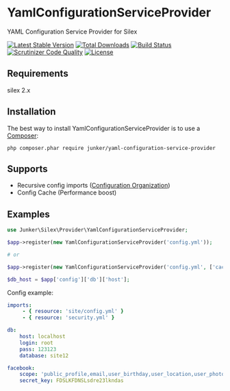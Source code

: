 # YamlConfigurationServiceProvider
YAML Configuration Service Provider for Silex

[![Latest Stable Version](https://poser.pugx.org/junker/yaml-configuration-service-provider/v/stable)](https://packagist.org/packages/junker/yaml-configuration-service-provider)
[![Total Downloads](https://poser.pugx.org/junker/yaml-configuration-service-provider/downloads)](https://packagist.org/packages/junker/yaml-configuration-service-provider)
[![Build Status](https://travis-ci.org/Junker/YamlConfigurationServiceProvider.svg?branch=master)](https://travis-ci.org/Junker/YamlConfigurationServiceProvider)
[![Scrutinizer Code Quality](https://scrutinizer-ci.com/g/Junker/YamlConfigurationServiceProvider/badges/quality-score.png?b=master)](https://scrutinizer-ci.com/g/Junker/YamlConfigurationServiceProvider/?branch=master)
[![License](https://poser.pugx.org/junker/yaml-configuration-service-provider/license)](https://packagist.org/packages/junker/yaml-configuration-service-provider)

## Requirements
silex 2.x

## Installation
The best way to install YamlConfigurationServiceProvider is to use a [Composer](https://getcomposer.org/download):

    php composer.phar require junker/yaml-configuration-service-provider

## Supports
- Recursive config imports ([Configuration Organization](http://symfony.com/doc/current/cookbook/configuration/configuration_organization.html))
- Config Cache (Performance boost)

## Examples

```php
use Junker\Silex\Provider\YamlConfigurationServiceProvider;

$app->register(new YamlConfigurationServiceProvider('config.yml'));

# or

$app->register(new YamlConfigurationServiceProvider('config.yml', ['cache_dir' => '/tmp/config_cache']));

$db_host = $app['config']['db']['host'];

```


Config example: 
```yaml
imports:
     - { resource: 'site/config.yml' }
     - { resource: 'security.yml' }

db:
    host: localhost
    login: root
    pass: 123123
    database: site12

facebook:
    scope: 'public_profile,email,user_birthday,user_location,user_photos'
    secret_key: FDSLKFDNSLsdre23lkndas
```

